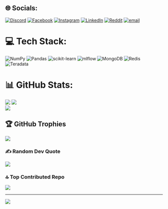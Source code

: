 
<!--
**SheakhFahim23/SheakhFahim23** is a ✨ _special_ ✨ repository because its `README.md` (this file) appears on your GitHub profile.

Here are some ideas to get you started:

- 🔭 I’m currently working on ...
- 🌱 I’m currently learning ...
- 👯 I’m looking to collaborate on ...
- 🤔 I’m looking for help with ...
- 💬 Ask me about ...
- 📫 How to reach me: ...
- 😄 Pronouns: ...
- ⚡ Fun fact: ...
-->



## 🌐 Socials:
[![Discord](https://img.shields.io/badge/Discord-%237289DA.svg?logo=discord&logoColor=white)](https://discord.gg/@sheakhfahim) [![Facebook](https://img.shields.io/badge/Facebook-%231877F2.svg?logo=Facebook&logoColor=white)](https://facebook.com/cebook.com/sheakh.fahim.19) [![Instagram](https://img.shields.io/badge/Instagram-%23E4405F.svg?logo=Instagram&logoColor=white)](https://instagram.com/https://www.instagram.com/sheakh.fahim22) [![LinkedIn](https://img.shields.io/badge/LinkedIn-%230077B5.svg?logo=linkedin&logoColor=white)](https://linkedin.com/in/https://www.linkedin.com/in/zihad-sheakh-fahim-95059938a/) [![Reddit](https://img.shields.io/badge/Reddit-%23FF4500.svg?logo=Reddit&logoColor=white)](https://reddit.com/user/https://www.reddit.com/user/SheakhFahim23/?utm_source=share&utm_medium=web3x&utm_name=web3xcss&utm_term=1&utm_content=share_button) [![email](https://img.shields.io/badge/Email-D14836?logo=gmail&logoColor=white)](mailto:zihadsheakhfahim19@gmail.com) 

# 💻 Tech Stack:
![NumPy](https://img.shields.io/badge/numpy-%23013243.svg?style=flat&logo=numpy&logoColor=white) ![Pandas](https://img.shields.io/badge/pandas-%23150458.svg?style=flat&logo=pandas&logoColor=white) ![scikit-learn](https://img.shields.io/badge/scikit--learn-%23F7931E.svg?style=flat&logo=scikit-learn&logoColor=white) ![mlflow](https://img.shields.io/badge/mlflow-%23d9ead3.svg?style=flat&logo=numpy&logoColor=blue) ![MongoDB](https://img.shields.io/badge/MongoDB-%234ea94b.svg?style=flat&logo=mongodb&logoColor=white) ![Redis](https://img.shields.io/badge/redis-%23DD0031.svg?style=flat&logo=redis&logoColor=white) ![Teradata](https://img.shields.io/badge/Teradata-F37440?style=flat&logo=teradata&logoColor=white)
# 📊 GitHub Stats:
![](https://github-readme-stats.vercel.app/api?username=SheakhFahim23&theme=dark&hide_border=false&include_all_commits=true&count_private=false)
![](https://nirzak-streak-stats.vercel.app/?user=SheakhFahim23&theme=dark&hide_border=false)<br/>
![](https://github-readme-stats.vercel.app/api/top-langs/?username=SheakhFahim23&theme=dark&hide_border=false&include_all_commits=true&count_private=false&layout=compact)

## 🏆 GitHub Trophies
![](https://github-profile-trophy.vercel.app/?username=SheakhFahim23&theme=dracula&no-frame=false&no-bg=true&margin-w=4)

### ✍️ Random Dev Quote
![](https://quotes-github-readme.vercel.app/api?type=vetical&theme=dark)

### 🔝 Top Contributed Repo
![](https://github-contributor-stats.vercel.app/api?username=SheakhFahim23&limit=5&theme=dark&combine_all_yearly_contributions=true)

---
[![](https://visitcount.itsvg.in/api?id=SheakhFahim23&icon=0&color=1)](https://visitcount.itsvg.in)

<!-- Proudly created with GPRM ( https://gprm.itsvg.in ) -->

